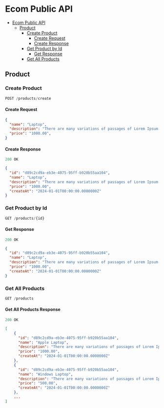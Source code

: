 # Ecom Public API

- [Ecom Public API](#ecom-public-api)
  - [Product](#product)
    - [Create Product](#create-product)
      - [Create Request](#create-request)
      - [Create Response](#create-response)
    - [Get Product by Id](#get-product-by-id)
      - [Get Response](#get-response)
    - [Get All Products](#get-all-products)

## Product

### Create Product

```js
POST /products/create
```

#### Create Request

```json
{
  "name": "Laptop",
  "description": "There are many variations of passages of Lorem Ipsum available, but the majority have suffered alteration in some form, by injected humour, or randomised words which don't look even slightly believable.",
  "price": "1000.00",
}
```

#### Create Response

```js
200 OK
```

```json
{
  "id": "d89c2cd9a-eb3e-4075-95ff-b920b55aa104",
  "name": "Laptop",
  "description": "There are many variations of passages of Lorem Ipsum available, but the majority have suffered alteration in some form, by injected humour, or randomised words which don't look even slightly believable.",
  "price": "1000.00",
  "createAt": "2024-01-01T00:00:00.0000000Z"
}
```

### Get Product by Id

```js
GET /products/{id}
```

#### Get Response

```js
200 OK
```

```json
{
  "id": "d89c2cd9a-eb3e-4075-95ff-b920b55aa104",
  "name": "Laptop",
  "description": "There are many variations of passages of Lorem Ipsum available, but the majority have suffered alteration in some form, by injected humour, or randomised words which don't look even slightly believable.",
  "price": "1000.00",
  "createAt": "2024-01-01T00:00:00.0000000Z"
}
```

### Get All Products

```js
GET /products
```

#### Get All Products Response

```js
200 OK
```

```json
[
    {
      "id": "d89c2cd9a-eb3e-4075-95ff-b920b55aa104",
      "name": "Apple Laptop",
      "description": "There are many variations of passages of Lorem Ipsum available, but the majority have suffered alteration in some form, by injected humour, or randomised words which don't look even slightly believable.",
      "price": "1000.00",
      "createAt": "2024-01-01T00:00:00.0000000Z"
    },
    {
      "id": "d89c2cd9a-eb3e-4075-95ff-b920b55aa104",
      "name": "Windows Laptop",
      "description": "There are many variations of passages of Lorem Ipsum available, but the majority have suffered alteration in some form, by injected humour, or randomised words which don't look even slightly believable.",
      "price": "500.00",
      "createAt": "2024-01-01T00:00:00.0000000Z"
    },
    ...
]
```
